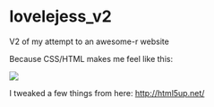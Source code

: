# lovelejess_v2
V2 of my attempt to an awesome-r website

Because CSS/HTML makes me feel like this:

![](http://i.imgur.com/Q3cUg29.gif)

I tweaked a few things from here: http://html5up.net/